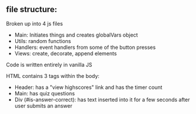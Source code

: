 ## file structure:
Broken up into 4 js files
* Main: Initiates things and creates globalVars object
* Utils: random functions
* Handlers: event handlers from some of the button presses
* Views: create, decorate, append elements

Code is written entirely in vanilla JS

HTML contains 3 tags within the body:
* Header: has a "view highscores" link and has the timer count
* Main: has quiz questions
* Div (#is-answer-correct): has text inserted into it for a few seconds after user submits an answer

